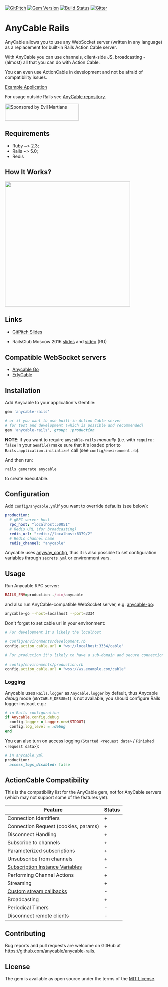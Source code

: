 [![GitPitch](https://gitpitch.com/assets/badge.svg)](https://gitpitch.com/anycable/anycable/master?grs=github) [![Gem Version](https://badge.fury.io/rb/anycable-rails.svg)](https://rubygems.org/gems/anycable-rails) [![Build Status](https://travis-ci.org/anycable/anycable-rails.svg?branch=master)](https://travis-ci.org/anycable/anycable-rails)
[![Gitter](https://img.shields.io/badge/gitter-join%20chat%20%E2%86%92-brightgreen.svg)](https://gitter.im/anycable/Lobby)

# AnyCable Rails

AnyCable allows you to use any WebSocket server (written in any language) as a replacement for built-in Rails Action Cable server.

With AnyCable you can use channels, client-side JS, broadcasting - (almost) all that you can do with Action Cable.

You can even use ActionCable in development and not be afraid of compatibility issues.

[Example Application](https://github.com/anycable/anycable_demo)

For usage outside Rails see [AnyCable repository](https://github.com/anycable/anycable).

<a href="https://evilmartians.com/">
<img src="https://evilmartians.com/badges/sponsored-by-evil-martians.svg" alt="Sponsored by Evil Martians" width="236" height="54"></a>

## Requirements

- Ruby ~> 2.3;
- Rails ~> 5.0;
- Redis

## How It Works?

<img src="https://trello-attachments.s3.amazonaws.com/5781e0ed48e4679e302833d3/820x987/5b6a305417b04e20e75f49c5816e027c/Anycable_vs_ActionCable_copy.jpg" width="400" />

## Links

- [GitPitch Slides](https://gitpitch.com/anycable/anycable/master?grs=github)

- RailsClub Moscow 2016 [slides](https://speakerdeck.com/palkan/railsclub-moscow-2016-anycable) and [video](https://www.youtube.com/watch?v=-k7GQKuBevY&list=PLiWUIs1hSNeOXZhotgDX7Y7qBsr24cu7o&index=4) (RU)


## Compatible WebSocket servers

- [Anycable Go](https://github.com/anycable/anycable-go)
- [ErlyCable](https://github.com/anycable/erlycable)


## Installation

Add Anycable to your application's Gemfile:

```ruby
gem 'anycable-rails'

# or if you want to use built-in Action Cable server
# for test and development (which is possible and recommended)
gem 'anycable-rails', group: :production
```

**NOTE**: if you want to require `anycable-rails` _manually_ (i.e. with `require: false` in your `Gemfile`)
make sure that it's loaded prior to `Rails.application.initialize!` call (see `config/environment.rb`).

And then run:

```shell
rails generate anycable
```

to create executable.

## Configuration

Add `config/anycable.yml`if you want to override defaults (see below):

```yml
production:
  # gRPC server host
  rpc_host: "localhost:50051"
  # Redis URL (for broadcasting) 
  redis_url: "redis://localhost:6379/2"
  # Redis channel name
  redis_channel: "anycable"

```

Anycable uses [anyway_config](https://github.com/palkan/anyway_config), thus it is also possible to set configuration variables through `secrets.yml` or environment vars.

## Usage

Run Anycable RPC server:

```ruby
RAILS_ENV=production ./bin/anycable
```

and also run AnyCable-compatible WebSocket server, e.g. [anycable-go](https://github.com/anycable/anycable-go):

```sh
anycable-go --host=localhost --port=3334
```

Don't forget to set cable url in your environment:

```ruby
# For development it's likely the localhost

# config/environments/development.rb
config.action_cable.url = "ws://localhost:3334/cable"

# For production it's likely to have a sub-domain and secure connection

# config/environments/production.rb
config.action_cable.url = "wss://ws.example.com/cable"
```

### Logging

Anycable uses `Rails.logger` as `Anycable.logger` by default, thus Anycable _debug_ mode (`ANYCABLE_DEBUG=1`) is not available, you should configure Rails logger instead, e.g.:

```ruby
# in Rails configuration
if Anycable.config.debug
  config.logger = Logger.new(STDOUT)
  config.log_level = :debug
end
```

You can also turn on access logging (`Started <request data>` / `Finished <request data>`):

```ruby
# in anycable.yml
production:
  access_logs_disabled: false
```

## ActionCable Compatibility

This is the compatibility list for the AnyCable gem, not for AnyCable servers (which may not support some of the features yet).

Feature                  | Status 
-------------------------|--------
Connection Identifiers   | +
Connection Request (cookies, params) | +
Disconnect Handling | +
Subscribe to channels | +
Parameterized subscriptions | +
Unsubscribe from channels | +
[Subscription Instance Variables](http://edgeapi.rubyonrails.org/classes/ActionCable/Channel/Streams.html) | -
Performing Channel Actions | +
Streaming | +
[Custom stream callbacks](http://edgeapi.rubyonrails.org/classes/ActionCable/Channel/Streams.html) | -
Broadcasting | +
Periodical Timers | -
Disconnect remote clients | -


## Contributing

Bug reports and pull requests are welcome on GitHub at https://github.com/anycable/anycable-rails.

## License
The gem is available as open source under the terms of the [MIT License](http://opensource.org/licenses/MIT).
